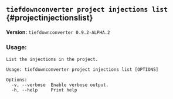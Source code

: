 ## `tiefdownconverter project injections list` {#projectinjectionslist}

**Version:** `tiefdownconverter 0.9.2-ALPHA.2`

### Usage:
```
List the injections in the project.

Usage: tiefdownconverter project injections list [OPTIONS]

Options:
  -v, --verbose  Enable verbose output.
  -h, --help     Print help
```

